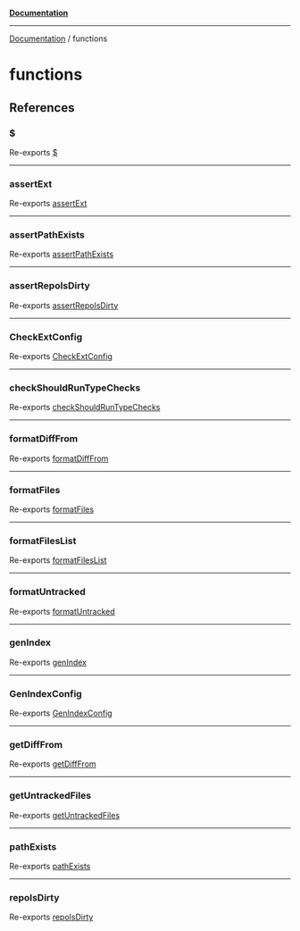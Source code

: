 [**Documentation**](README.md)

---

[Documentation](README.md) / functions

# functions

## References

### $

Re-exports [$](functions/exec-async.md#)

---

### assertExt

Re-exports [assertExt](functions/assert-ext.md#assertext)

---

### assertPathExists

Re-exports [assertPathExists](functions/assert-path-exists.md#assertpathexists)

---

### assertRepoIsDirty

Re-exports [assertRepoIsDirty](functions/assert-repo-is-dirty.md#assertrepoisdirty)

---

### CheckExtConfig

Re-exports [CheckExtConfig](functions/assert-ext.md#checkextconfig)

---

### checkShouldRunTypeChecks

Re-exports [checkShouldRunTypeChecks](functions/should-run.md#checkshouldruntypechecks)

---

### formatDiffFrom

Re-exports [formatDiffFrom](functions/format.md#formatdifffrom)

---

### formatFiles

Re-exports [formatFiles](functions/format.md#formatfiles)

---

### formatFilesList

Re-exports [formatFilesList](functions/format.md#formatfileslist)

---

### formatUntracked

Re-exports [formatUntracked](functions/format.md#formatuntracked)

---

### genIndex

Re-exports [genIndex](functions/gen-index.md#genindex)

---

### GenIndexConfig

Re-exports [GenIndexConfig](functions/gen-index.md#genindexconfig)

---

### getDiffFrom

Re-exports [getDiffFrom](functions/diff.md#getdifffrom)

---

### getUntrackedFiles

Re-exports [getUntrackedFiles](functions/diff.md#getuntrackedfiles)

---

### pathExists

Re-exports [pathExists](functions/assert-path-exists.md#pathexists)

---

### repoIsDirty

Re-exports [repoIsDirty](functions/assert-repo-is-dirty.md#repoisdirty)
